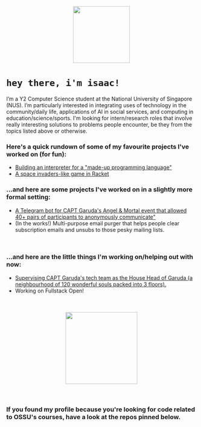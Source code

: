 <div id="header" align="center">
  <img src="http://i63.servimg.com/u/f63/12/53/83/84/ani10.gif" width="150"/>
</div>

# <code>hey there, i'm isaac!</code>
I’m a Y2 Computer Science student at the National University of Singapore (NUS). I’m particularly interested in integrating uses of technology in the community/daily life, applications of AI in social services, and computing in education/science/sports. I'm looking for intern/research roles that involve really interesting solutions to problems people encounter, be they from the topics listed above or otherwise.
<br>
<div id="main_content">
  <h3>Here's a quick rundown of some of my favourite projects I've worked on (for fun):</h3>
  <ul>
    <li><a href="https://github.com/frymash/UW-Programming-Languages/blob/main/Homeworks/Homework%205/hw5.rkt">Building an interpreter for a "made-up programming language"</a></li>
    <li><a href="https://github.com/frymash/UBCx-HtCx/blob/master/Final%20Projects/Space%20Invaders%20(HtC1x)/space-invaders-without-function-templates.rkt">A space invaders-like game in Racket</a></li>
  </ul>

  <h3>...and here are some projects I've worked on in a slightly more formal setting:</h3>
  <ul>
    <li><a href="https://github.com/Garuda-Techs/AnM-Bot">A Telegram bot for CAPT Garuda's Angel & Mortal event that allowed 40+ pairs of participants to anonymously communicate"</a></li>
    <li>(In the works!) Multi-purpose email purger that helps people clear subscription emails and unsubs to those pesky mailing lists.</a></li>
  </ul>
  
  <br>
  
  <h3>...and here are the little things I'm working on/helping out with now:</h3>
  <ul>
    <li><a href="https://github.com/Garuda-techs">Supervising CAPT Garuda's tech team as the House Head of Garuda (a neighbourhood of 120 wonderful souls packed into 3 floors).</a></li>
    <li>Working on Fullstack Open!</li>
  </ul>
</div>


<br>
<br>

<div id="stats" align="center">
  <a href="https://github.com/anuraghazra/github-readme-stats">
    <img src="https://github-readme-stats.vercel.app/api/top-langs/?username=frymash&layout=compact&theme=dark" height="190"/>
  </a>
</div>

<br>
<br>

<h3>If you found my profile because you're looking for code related to OSSU's courses, have a look at the repos pinned below. </h3>

